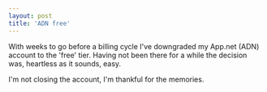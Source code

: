 ```yaml
---
layout: post
title: 'ADN free'
---
```


With weeks to go before a billing cycle I've downgraded my App.net (ADN) account to the 'free' tier.  Having not been there for a while the decision was, heartless as it sounds, easy.

I'm not closing the account, I'm thankful for the memories.
